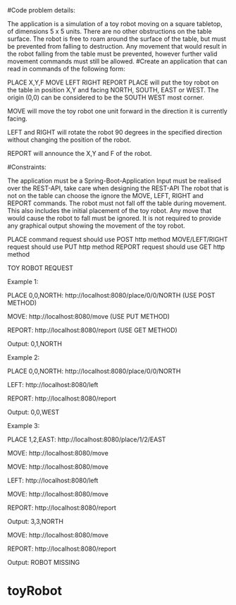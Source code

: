 
#Code problem details:

The application is a simulation of a toy robot moving on a square tabletop, of dimensions 5 x 5 units.
There are no other obstructions on the table surface.
The robot is free to roam around the surface of the table, but must be prevented from falling to destruction. Any movement that would result in the robot falling from the table must be prevented, however further valid movement commands must still be allowed.
#Create an application that can read in commands of the following form:

PLACE X,Y,F
MOVE
LEFT
RIGHT
REPORT
PLACE will put the toy robot on the table in position X,Y and facing NORTH, SOUTH, EAST or WEST. The origin (0,0) can be considered to be the SOUTH WEST most corner.

MOVE will move the toy robot one unit forward in the direction it is currently facing.

LEFT and RIGHT will rotate the robot 90 degrees in the specified direction without changing the position of the robot.

REPORT will announce the X,Y and F of the robot.

#Constraints:

The application must be a Spring-Boot-Application
Input must be realised over the REST-API, take care when designing the REST-API
The robot that is not on the table can choose the ignore the MOVE, LEFT, RIGHT and REPORT commands.
The robot must not fall off the table during movement. This also includes the initial placement of the toy robot.
Any move that would cause the robot to fall must be ignored.
It is not required to provide any graphical output showing the movement of the toy robot.

PLACE command request should use POST http method
MOVE/LEFT/RIGHT request should use PUT http method
REPORT request should use GET http method

TOY ROBOT REQUEST

Example 1:

PLACE 0,0,NORTH: http://localhost:8080/place/0/0/NORTH (USE POST METHOD)

MOVE: http://localhost:8080/move (USE PUT METHOD)

REPORT: http://localhost:8080/report (USE GET METHOD)

Output: 0,1,NORTH

Example 2:

PLACE 0,0,NORTH: http://localhost:8080/place/0/0/NORTH

LEFT: http://localhost:8080/left

REPORT: http://localhost:8080/report

Output: 0,0,WEST

Example 3:

PLACE 1,2,EAST: http://localhost:8080/place/1/2/EAST

MOVE: http://localhost:8080/move

MOVE: http://localhost:8080/move

LEFT: http://localhost:8080/left

MOVE: http://localhost:8080/move

REPORT: http://localhost:8080/report

Output: 3,3,NORTH

MOVE: http://localhost:8080/move

REPORT: http://localhost:8080/report

Output: ROBOT MISSING
# toyRobot
